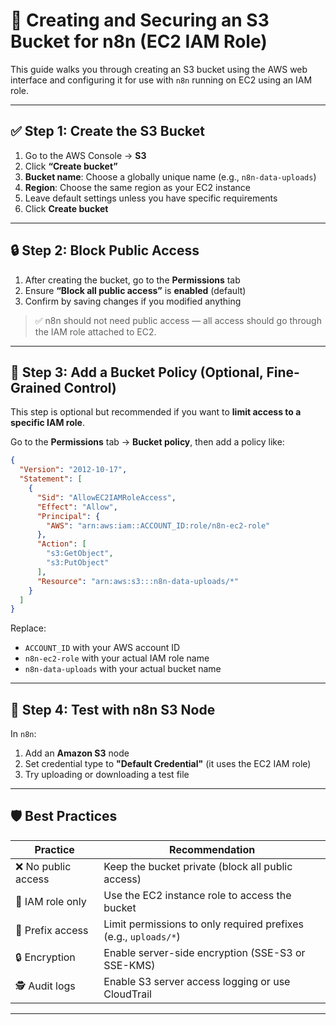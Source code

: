 
# 🚀 Creating and Securing an S3 Bucket for n8n (EC2 IAM Role)

This guide walks you through creating an S3 bucket using the AWS web interface and configuring it for use with `n8n` running on EC2 using an IAM role.

---

## ✅ Step 1: Create the S3 Bucket

1. Go to the AWS Console → **S3**
2. Click **“Create bucket”**
3. **Bucket name**: Choose a globally unique name (e.g., `n8n-data-uploads`)
4. **Region**: Choose the same region as your EC2 instance
5. Leave default settings unless you have specific requirements
6. Click **Create bucket**

---

## 🔒 Step 2: Block Public Access

1. After creating the bucket, go to the **Permissions** tab
2. Ensure **“Block all public access”** is **enabled** (default)
3. Confirm by saving changes if you modified anything

> ✅ n8n should not need public access — all access should go through the IAM role attached to EC2.

---

## 🔐 Step 3: Add a Bucket Policy (Optional, Fine-Grained Control)

This step is optional but recommended if you want to **limit access to a specific IAM role**.

Go to the **Permissions** tab → **Bucket policy**, then add a policy like:

```json
{
  "Version": "2012-10-17",
  "Statement": [
    {
      "Sid": "AllowEC2IAMRoleAccess",
      "Effect": "Allow",
      "Principal": {
        "AWS": "arn:aws:iam::ACCOUNT_ID:role/n8n-ec2-role"
      },
      "Action": [
        "s3:GetObject",
        "s3:PutObject"
      ],
      "Resource": "arn:aws:s3:::n8n-data-uploads/*"
    }
  ]
}
```

Replace:
- `ACCOUNT_ID` with your AWS account ID
- `n8n-ec2-role` with your actual IAM role name
- `n8n-data-uploads` with your actual bucket name

---

## 🧪 Step 4: Test with n8n S3 Node

In `n8n`:
1. Add an **Amazon S3** node
2. Set credential type to **"Default Credential"** (it uses the EC2 IAM role)
3. Try uploading or downloading a test file

---

## 🛡️ Best Practices

| Practice | Recommendation |
|----------|----------------|
| ❌ No public access | Keep the bucket private (block all public access) |
| 🔐 IAM role only | Use the EC2 instance role to access the bucket |
| 📂 Prefix access | Limit permissions to only required prefixes (e.g., `uploads/*`) |
| 🔒 Encryption | Enable server-side encryption (SSE-S3 or SSE-KMS) |
| 🕵️ Audit logs | Enable S3 server access logging or use CloudTrail |

---
